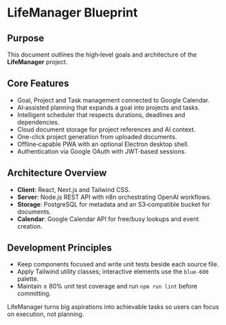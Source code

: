 # LifeManager Blueprint

## Purpose
This document outlines the high‑level goals and architecture of the **LifeManager** project.

## Core Features
- Goal, Project and Task management connected to Google Calendar.
- AI‑assisted planning that expands a goal into projects and tasks.
- Intelligent scheduler that respects durations, deadlines and dependencies.
- Cloud document storage for project references and AI context.
- One-click project generation from uploaded documents.
- Offline‑capable PWA with an optional Electron desktop shell.
- Authentication via Google OAuth with JWT‑based sessions.

## Architecture Overview
- **Client**: React, Next.js and Tailwind CSS.
- **Server**: Node.js REST API with n8n orchestrating OpenAI workflows.
- **Storage**: PostgreSQL for metadata and an S3‑compatible bucket for documents.
- **Calendar**: Google Calendar API for free/busy lookups and event creation.

## Development Principles
- Keep components focused and write unit tests beside each source file.
- Apply Tailwind utility classes; interactive elements use the `blue-600` palette.
- Maintain ≥ 80% unit test coverage and run `npm run lint` before committing.

LifeManager turns big aspirations into achievable tasks so users can focus on execution, not planning.
